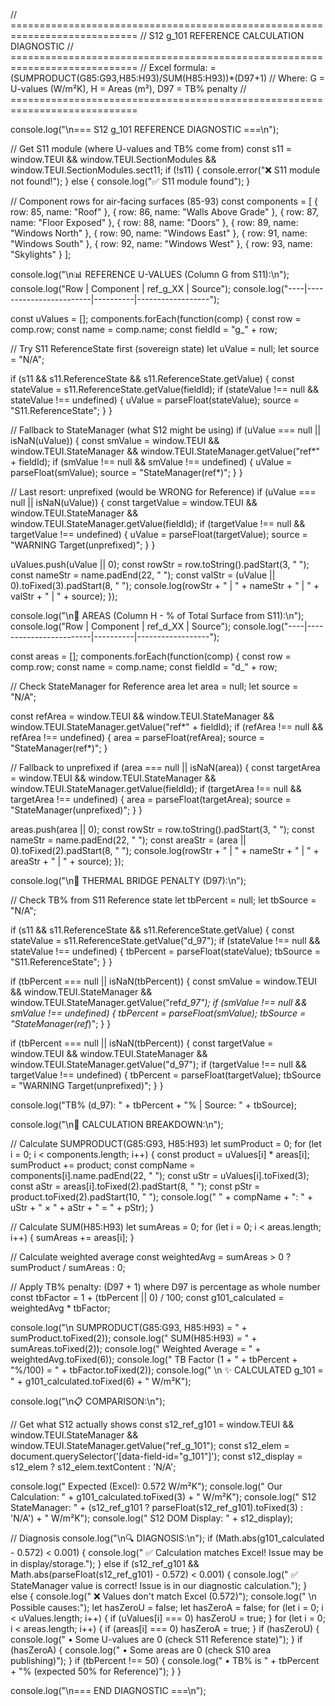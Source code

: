 // ============================================================================
// S12 g_101 REFERENCE CALCULATION DIAGNOSTIC
// ============================================================================
// Excel formula: =(SUMPRODUCT(G85:G93,H85:H93)/SUM(H85:H93))\*(D97+1)
// Where: G = U-values (W/m²K), H = Areas (m²), D97 = TB% penalty
// ============================================================================

console.log("\n=== S12 g_101 REFERENCE DIAGNOSTIC ===\n");

// Get S11 module (where U-values and TB% come from)
const s11 = window.TEUI && window.TEUI.SectionModules && window.TEUI.SectionModules.sect11;
if (!s11) {
console.error("❌ S11 module not found!");
} else {
console.log("✅ S11 module found");
}

// Component rows for air-facing surfaces (85-93)
const components = [
{ row: 85, name: "Roof" },
{ row: 86, name: "Walls Above Grade" },
{ row: 87, name: "Floor Exposed" },
{ row: 88, name: "Doors" },
{ row: 89, name: "Windows North" },
{ row: 90, name: "Windows East" },
{ row: 91, name: "Windows South" },
{ row: 92, name: "Windows West" },
{ row: 93, name: "Skylights" }
];

console.log("\n📊 REFERENCE U-VALUES (Column G from S11):\n");
console.log("Row | Component | ref_g_XX | Source");
console.log("----|------------------------|----------|------------------");

const uValues = [];
components.forEach(function(comp) {
const row = comp.row;
const name = comp.name;
const fieldId = "g\_" + row;

// Try S11 ReferenceState first (sovereign state)
let uValue = null;
let source = "N/A";

if (s11 && s11.ReferenceState && s11.ReferenceState.getValue) {
const stateValue = s11.ReferenceState.getValue(fieldId);
if (stateValue !== null && stateValue !== undefined) {
uValue = parseFloat(stateValue);
source = "S11.ReferenceState";
}
}

// Fallback to StateManager (what S12 might be using)
if (uValue === null || isNaN(uValue)) {
const smValue = window.TEUI && window.TEUI.StateManager && window.TEUI.StateManager.getValue("ref*" + fieldId);
if (smValue !== null && smValue !== undefined) {
uValue = parseFloat(smValue);
source = "StateManager(ref*)";
}
}

// Last resort: unprefixed (would be WRONG for Reference)
if (uValue === null || isNaN(uValue)) {
const targetValue = window.TEUI && window.TEUI.StateManager && window.TEUI.StateManager.getValue(fieldId);
if (targetValue !== null && targetValue !== undefined) {
uValue = parseFloat(targetValue);
source = "WARNING Target(unprefixed)";
}
}

uValues.push(uValue || 0);
const rowStr = row.toString().padStart(3, " ");
const nameStr = name.padEnd(22, " ");
const valStr = (uValue || 0).toFixed(3).padStart(8, " ");
console.log(rowStr + " | " + nameStr + " | " + valStr + " | " + source);
});

console.log("\n📐 AREAS (Column H - % of Total Surface from S11):\n");
console.log("Row | Component | ref_d_XX | Source");
console.log("----|------------------------|----------|------------------");

const areas = [];
components.forEach(function(comp) {
const row = comp.row;
const name = comp.name;
const fieldId = "d\_" + row;

// Check StateManager for Reference area
let area = null;
let source = "N/A";

const refArea = window.TEUI && window.TEUI.StateManager && window.TEUI.StateManager.getValue("ref*" + fieldId);
if (refArea !== null && refArea !== undefined) {
area = parseFloat(refArea);
source = "StateManager(ref*)";
}

// Fallback to unprefixed
if (area === null || isNaN(area)) {
const targetArea = window.TEUI && window.TEUI.StateManager && window.TEUI.StateManager.getValue(fieldId);
if (targetArea !== null && targetArea !== undefined) {
area = parseFloat(targetArea);
source = "StateManager(unprefixed)";
}
}

areas.push(area || 0);
const rowStr = row.toString().padStart(3, " ");
const nameStr = name.padEnd(22, " ");
const areaStr = (area || 0).toFixed(2).padStart(8, " ");
console.log(rowStr + " | " + nameStr + " | " + areaStr + " | " + source);
});

console.log("\n🔧 THERMAL BRIDGE PENALTY (D97):\n");

// Check TB% from S11 Reference state
let tbPercent = null;
let tbSource = "N/A";

if (s11 && s11.ReferenceState && s11.ReferenceState.getValue) {
const stateValue = s11.ReferenceState.getValue("d_97");
if (stateValue !== null && stateValue !== undefined) {
tbPercent = parseFloat(stateValue);
tbSource = "S11.ReferenceState";
}
}

if (tbPercent === null || isNaN(tbPercent)) {
const smValue = window.TEUI && window.TEUI.StateManager && window.TEUI.StateManager.getValue("ref*d_97");
if (smValue !== null && smValue !== undefined) {
tbPercent = parseFloat(smValue);
tbSource = "StateManager(ref*)";
}
}

if (tbPercent === null || isNaN(tbPercent)) {
const targetValue = window.TEUI && window.TEUI.StateManager && window.TEUI.StateManager.getValue("d_97");
if (targetValue !== null && targetValue !== undefined) {
tbPercent = parseFloat(targetValue);
tbSource = "WARNING Target(unprefixed)";
}
}

console.log("TB% (d_97): " + tbPercent + "% | Source: " + tbSource);

console.log("\n🧮 CALCULATION BREAKDOWN:\n");

// Calculate SUMPRODUCT(G85:G93, H85:H93)
let sumProduct = 0;
for (let i = 0; i < components.length; i++) {
const product = uValues[i] \* areas[i];
sumProduct += product;
const compName = components[i].name.padEnd(22, " ");
const uStr = uValues[i].toFixed(3);
const aStr = areas[i].toFixed(2).padStart(8, " ");
const pStr = product.toFixed(2).padStart(10, " ");
console.log(" " + compName + ": " + uStr + " × " + aStr + " = " + pStr);
}

// Calculate SUM(H85:H93)
let sumAreas = 0;
for (let i = 0; i < areas.length; i++) {
sumAreas += areas[i];
}

// Calculate weighted average
const weightedAvg = sumAreas > 0 ? sumProduct / sumAreas : 0;

// Apply TB% penalty: (D97 + 1) where D97 is percentage as whole number
const tbFactor = 1 + (tbPercent || 0) / 100;
const g101_calculated = weightedAvg \* tbFactor;

console.log("\n SUMPRODUCT(G85:G93, H85:H93) = " + sumProduct.toFixed(2));
console.log(" SUM(H85:H93) = " + sumAreas.toFixed(2));
console.log(" Weighted Average = " + weightedAvg.toFixed(6));
console.log(" TB Factor (1 + " + tbPercent + "%/100) = " + tbFactor.toFixed(2));
console.log(" \n ✨ CALCULATED g_101 = " + g101_calculated.toFixed(6) + " W/m²K");

console.log("\n📋 COMPARISON:\n");

// Get what S12 actually shows
const s12_ref_g101 = window.TEUI && window.TEUI.StateManager && window.TEUI.StateManager.getValue("ref_g_101");
const s12_elem = document.querySelector('[data-field-id="g_101"]');
const s12_display = s12_elem ? s12_elem.textContent : 'N/A';

console.log(" Expected (Excel): 0.572 W/m²K");
console.log(" Our Calculation: " + g101_calculated.toFixed(3) + " W/m²K");
console.log(" S12 StateManager: " + (s12_ref_g101 ? parseFloat(s12_ref_g101).toFixed(3) : 'N/A') + " W/m²K");
console.log(" S12 DOM Display: " + s12_display);

// Diagnosis
console.log("\n🔍 DIAGNOSIS:\n");
if (Math.abs(g101_calculated - 0.572) < 0.001) {
console.log(" ✅ Calculation matches Excel! Issue may be in display/storage.");
} else if (s12_ref_g101 && Math.abs(parseFloat(s12_ref_g101) - 0.572) < 0.001) {
console.log(" ✅ StateManager value is correct! Issue is in our diagnostic calculation.");
} else {
console.log(" ❌ Values don't match Excel (0.572)");
console.log(" \n Possible causes:");
let hasZeroU = false;
let hasZeroA = false;
for (let i = 0; i < uValues.length; i++) {
if (uValues[i] === 0) hasZeroU = true;
}
for (let i = 0; i < areas.length; i++) {
if (areas[i] === 0) hasZeroA = true;
}
if (hasZeroU) {
console.log(" • Some U-values are 0 (check S11 Reference state)");
}
if (hasZeroA) {
console.log(" • Some areas are 0 (check S10 area publishing)");
}
if (tbPercent !== 50) {
console.log(" • TB% is " + tbPercent + "% (expected 50% for Reference)");
}
}

console.log("\n=== END DIAGNOSTIC ===\n");
